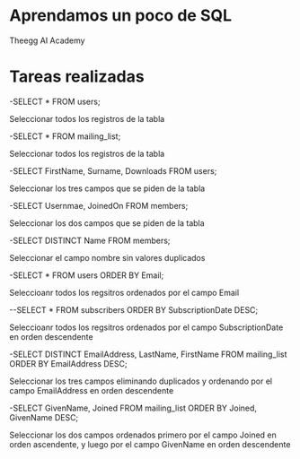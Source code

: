 # Aprendamos un poco de SQL

Theegg AI Academy

# Tareas realizadas

-SELECT \* FROM users;

Seleccionar todos los registros de la tabla

-SELECT \* FROM mailing_list;

Seleccionar todos los registros de la tabla

-SELECT FirstName, Surname, Downloads FROM users;

Seleccionar los tres campos que se piden de la tabla

-SELECT Usernmae, JoinedOn FROM members;

Seleccionar los dos campos que se piden de la tabla

-SELECT DISTINCT Name FROM members;

Seleccionar el campo nombre sin valores duplicados

-SELECT \* FROM users ORDER BY Email;

Seleccioanr todos los regsitros ordenados por el campo Email

--SELECT \* FROM subscribers ORDER BY SubscriptionDate DESC;

Seleccioanr todos los regsitros ordenados por el campo SubscriptionDate en orden descendente

-SELECT DISTINCT EmailAddress, LastName, FirstName FROM mailing_list ORDER BY EmailAddress DESC;

Seleccionar los tres campos eliminando duplicados y ordenando por el campo EmailAddress en orden descendente

-SELECT GivenName, Joined FROM mailing_list ORDER BY Joined, GivenName DESC;

Seleccionar los dos campos ordenados primero por el campo Joined en orden ascendente, y luego por el campo GivenName en orden descendente
